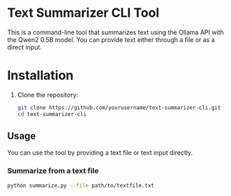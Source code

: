 # Text Summarizer CLI Tool

This is a command-line tool that summarizes text using the Ollama API with the Qwen2 0.5B model. You can provide text either through a file or as a direct input.

# Installation

1. Clone the repository:
    ```bash
    git clone https://github.com/yourusername/text-summarizer-cli.git
    cd text-summarizer-cli
    ```


## Usage

You can use the tool by providing a text file or text input directly.

### Summarize from a text file

```bash
python summarize.py --file path/to/textfile.txt
